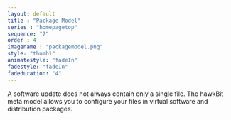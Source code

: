 ```yaml
---
layout: default
title : "Package Model"
series : "homepagetop"
sequence: "7"
order : 4
imagename : "packagemodel.png"
style: "thumb1"
animatestyle: "fadeIn"
fadestyle: "fadeIn"
fadeduration: "4"
---
```


A software update does not always contain only a single file. The hawkBit meta model allows you to configure your files in virtual software and distribution packages.